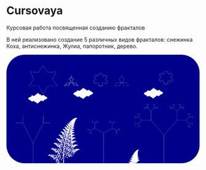 # Cursovaya
Курсовая работа посвященная созданию фракталов

В ней реализовано создание 5 различных видов фракталов: снежинка Коха, антиснежинка, Жулиа, папоротник, дерево.

![Alarm](https://github.com/raibee/Cursovaya/blob/main/Screens/Image1.png)
